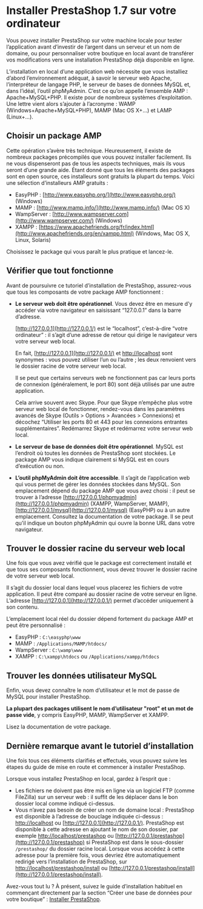 # Installer PrestaShop 1.7 sur votre ordinateur

Vous pouvez installer PrestaShop sur votre machine locale pour tester l’application avant d’investir de l’argent dans un serveur et un nom de domaine, ou pour personnaliser votre boutique en local avant de transférer vos modifications vers une installation PrestaShop déjà disponible en ligne.

L’installation en local d’une application web nécessite que vous installiez d’abord l’environnement adéquat, à savoir le serveur web Apache, l’interpréteur de langage PHP, le serveur de bases de données MySQL et, dans l’idéal, l’outil phpMyAdmin. C’est ce qu’on appelle l’ensemble AMP : Apache+MySQL+PHP. Il existe pour de nombreux systèmes d’exploitation. Une lettre vient alors s’ajouter à l’acronyme : WAMP \(Windows+Apache+MySQL+PHP\), MAMP \(Mac OS X+...\) et LAMP \(Linux+...\).

## Choisir un package AMP <a id="InstallerPrestaShop1.7survotrepropreordinateur-ChoisirunpackageAMP"></a>

Cette opération s’avère très technique. Heureusement, il existe de nombreux packages précompilés que vous pouvez installer facilement. Ils ne vous dispenseront pas de tous les aspects techniques, mais ils vous seront d’une grande aide. Étant donné que tous les éléments des packages sont en open source, ces installeurs sont gratuits la plupart du temps. Voici une sélection d’installeurs AMP gratuits :

* EasyPHP : [http://www.easyphp.org/](http://www.easyphp.org/) \(Windows\)
* MAMP : [http://www.mamp.info/](http://www.mamp.info/) \(Mac OS X\)
* WampServer : [http://www.wampserver.com](http://www.wampserver.com/) \(Windows\)
* XAMPP : [https://www.apachefriends.org/fr/index.html](http://www.apachefriends.org/en/xampp.html) \(Windows, Mac OS X, Linux, Solaris\)

Choisissez le package qui vous paraît le plus pratique et lancez-le.

## Vérifier que tout fonctionne <a id="InstallerPrestaShop1.7survotrepropreordinateur-V&#xE9;rifierquetoutfonctionne"></a>

Avant de poursuivre ce tutoriel d’installation de PrestaShop, assurez-vous que tous les composants de votre package AMP fonctionnent :

* **Le serveur web doit être opérationnel**. Vous devez être en mesure d’y accéder via votre navigateur en saisissant “127.0.0.1” dans la barre d’adresse.

  [http://127.0.0.1](http://127.0.0.1/) est le “localhost”, c’est-à-dire “votre ordinateur” : il s’agit d’une adresse de retour qui dirige le navigateur vers votre serveur web local.

  En fait, [http://127.0.0.1](http://127.0.0.1/) et [http://localhost](http://localhost/) sont synonymes : vous pouvez utiliser l’un ou l’autre ; les deux renvoient vers le dossier racine de votre serveur web local.

  Il se peut que certains serveurs web ne fonctionnent pas car leurs ports de connexion \(généralement, le port 80\) sont déjà utilisés par une autre application.

  Cela arrive souvent avec Skype. Pour que Skype n’empêche plus votre serveur web local de fonctionner, rendez-vous dans les paramètres avancés de Skype \(Outils &gt; Options &gt; Avancées &gt; Connexions\) et décochez “Utiliser les ports 80 et 443 pour les connexions entrantes supplémentaires”. Redémarrez Skype et redémarrez votre serveur web local.

* **Le serveur de base de données doit être opérationnel**. MySQL est l’endroit où toutes les données de PrestaShop sont stockées. Le package AMP vous indique clairement si MySQL est en cours d’exécution ou non.
* **L’outil phpMyAdmin doit être accessible**. Il s’agit de l’application web qui vous permet de gérer les données stockées dans MySQL. Son emplacement dépend du package AMP que vous avez choisi : il peut se trouver à l’adresse [http://127.0.0.1/phpmyadmin](http://127.0.0.1/phpmyadmin) \(XAMPP, WampServer, MAMP\), [http://127.0.0.1/mysql](http://127.0.0.1/mysql) \(EasyPHP\) ou à un autre emplacement. Consultez la documentation de votre package. Il se peut qu’il indique un bouton phpMyAdmin qui ouvre la bonne URL dans votre navigateur.

## Trouver le dossier racine du serveur web local <a id="InstallerPrestaShop1.7survotrepropreordinateur-Trouverledossierracineduserveurweblocal"></a>

Une fois que vous avez vérifié que le package est correctement installé et que tous ses composants fonctionnent, vous devez trouver le dossier racine de votre serveur web local.

Il s’agit du dossier local dans lequel vous placerez les fichiers de votre application. Il peut être comparé au dossier racine de votre serveur en ligne. L’adresse [http://127.0.0.1](http://127.0.0.1/) permet d’accéder uniquement à son contenu.

L’emplacement local réel du dossier dépend fortement du package AMP et peut être personnalisé :

* EasyPHP : `C:\easyphp\www`
* MAMP : `/Applications/MAMP/htdocs/`
* WampServer : `C:\wamp\www`
* XAMPP : `C:\xampp\htdocs` ou `/Applications/xampp/htdocs`

## Trouver les données utilisateur MySQL <a id="InstallerPrestaShop1.7survotrepropreordinateur-Trouverlesdonn&#xE9;esutilisateurMySQL"></a>

Enfin, vous devez connaître le nom d’utilisateur et le mot de passe de MySQL pour installer PrestaShop.

**La plupart des packages utilisent le nom d’utilisateur "root" et un mot de passe vide**, y compris EasyPHP, MAMP, WampServer et XAMPP.

Lisez la documentation de votre package.

## Dernière remarque avant le tutoriel d’installation <a id="InstallerPrestaShop1.7survotrepropreordinateur-Derni&#xE8;reremarqueavantletutorield&#x2019;installation"></a>

Une fois tous ces éléments clarifiés et effectués, vous pouvez suivre les étapes du guide de mise en route et commencer à installer PrestaShop.

Lorsque vous installez PrestaShop en local, gardez à l’esprit que :

* Les fichiers ne doivent pas être mis en ligne via un logiciel FTP \(comme FileZilla\) sur un serveur web : il suffit de les déplacer dans le bon dossier local comme indiqué ci-dessus.
* Vous n’avez pas besoin de créer un nom de domaine local : PrestaShop est disponible à l’adresse de bouclage indiquée ci-dessus : [http://localhost](http://localhost/) ou [http://127.0.0.1](http://127.0.0.1/). PrestaShop est disponible à cette adresse en ajoutant le nom de son dossier, par exemple [http://localhost/prestashop](http://localhost/prestashop) ou [http://127.0.0.1/prestashop](http://127.0.0.1/prestashop) si PrestaShop est dans le sous-dossier `/prestashop/` du dossier racine local. Lorsque vous accédez à cette adresse pour la première fois, vous devriez être automatiquement redirigé vers l’installation de PrestaShop, sur [http://localhost/prestashop/install](http://localhost/prestashop/install) ou [http://127.0.0.1/prestashop/install](http://127.0.0.1/prestashop/install).

  
Avez-vous tout lu ? À présent, suivez le guide d’installation habituel en commençant directement par la section “Créer une base de données pour votre boutique” : [ ](installer-prestashop-1.7-sur-votre-propre-ordinateur.md)[Installer PrestaShop](installer-prestashop.md).

